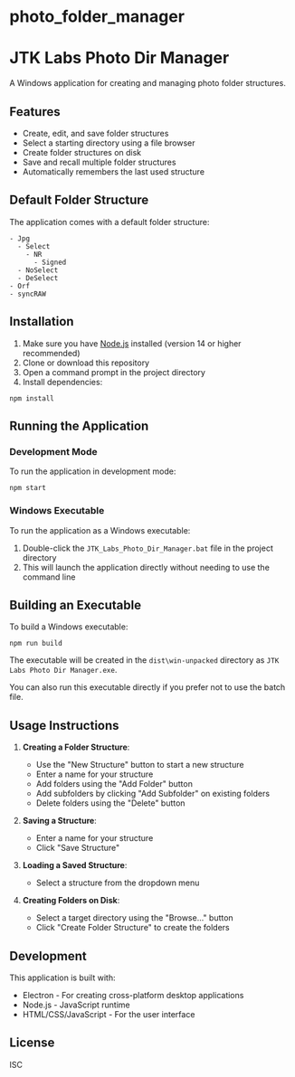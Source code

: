 # photo_folder_manager
# JTK Labs Photo Dir Manager

A Windows application for creating and managing photo folder structures.

## Features

- Create, edit, and save folder structures
- Select a starting directory using a file browser
- Create folder structures on disk
- Save and recall multiple folder structures
- Automatically remembers the last used structure

## Default Folder Structure

The application comes with a default folder structure:

```
- Jpg
  - Select
    - NR
      - Signed
  - NoSelect
  - DeSelect
- Orf
- syncRAW
```

## Installation

1. Make sure you have [Node.js](https://nodejs.org/) installed (version 14 or higher recommended)
2. Clone or download this repository
3. Open a command prompt in the project directory
4. Install dependencies:

```
npm install
```

## Running the Application

### Development Mode

To run the application in development mode:

```
npm start
```

### Windows Executable

To run the application as a Windows executable:

1. Double-click the `JTK_Labs_Photo_Dir_Manager.bat` file in the project directory
2. This will launch the application directly without needing to use the command line

## Building an Executable

To build a Windows executable:

```
npm run build
```

The executable will be created in the `dist\win-unpacked` directory as `JTK Labs Photo Dir Manager.exe`.

You can also run this executable directly if you prefer not to use the batch file.

## Usage Instructions

1. **Creating a Folder Structure**:
   - Use the "New Structure" button to start a new structure
   - Enter a name for your structure
   - Add folders using the "Add Folder" button
   - Add subfolders by clicking "Add Subfolder" on existing folders
   - Delete folders using the "Delete" button

2. **Saving a Structure**:
   - Enter a name for your structure
   - Click "Save Structure"

3. **Loading a Saved Structure**:
   - Select a structure from the dropdown menu

4. **Creating Folders on Disk**:
   - Select a target directory using the "Browse..." button
   - Click "Create Folder Structure" to create the folders

## Development

This application is built with:

- Electron - For creating cross-platform desktop applications
- Node.js - JavaScript runtime
- HTML/CSS/JavaScript - For the user interface

## License

ISC
